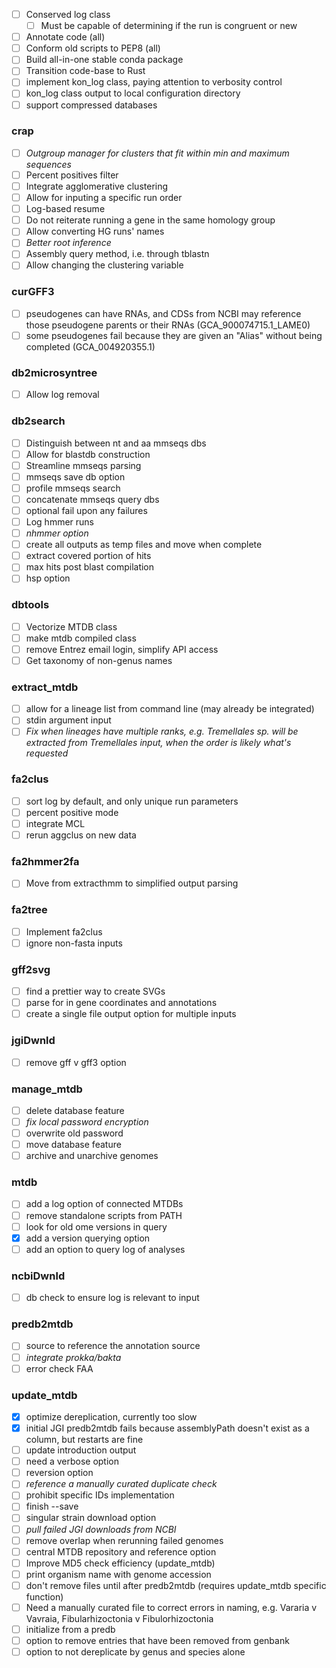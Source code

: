 - [ ] Conserved log class
    - [ ] Must be capable of determining if the run is congruent or new
- [ ] Annotate code (all)
- [ ] Conform old scripts to PEP8 (all)
- [ ] Build all-in-one stable conda package
- [ ] Transition code-base to Rust
- [ ] implement kon_log class, paying attention to verbosity control
- [ ] kon_log class output to local configuration directory
- [ ] support compressed databases

### crap
- [ ] *Outgroup manager for clusters that fit within min and maximum sequences*
- [ ] Percent positives filter
- [ ] Integrate agglomerative clustering
- [ ] Allow for inputing a specific run order
- [ ] Log-based resume
- [ ] Do not reiterate running a gene in the same homology group
- [ ] Allow converting HG runs' names
- [ ] *Better root inference*
- [ ] Assembly query method, i.e. through tblastn
- [ ] Allow changing the clustering variable

### curGFF3
- [ ] pseudogenes can have RNAs, and CDSs from NCBI may reference those
  pseudogene parents or their RNAs (GCA_900074715.1_LAME0)
- [ ] some pseudogenes fail because they are given an "Alias" without being
  completed (GCA_004920355.1)

### db2microsyntree
- [ ] Allow log removal

### db2search
- [ ] Distinguish between nt and aa mmseqs dbs
- [ ] Allow for blastdb construction
- [ ] Streamline mmseqs parsing
- [ ] mmseqs save db option
- [ ] profile mmseqs search
- [ ] concatenate mmseqs query dbs
- [ ] optional fail upon any failures
- [ ] Log hmmer runs
- [ ] *nhmmer option*
- [ ] create all outputs as temp files and move when complete
- [ ] extract covered portion of hits
- [ ] max hits post blast compilation
- [ ] hsp option

### dbtools
- [ ] Vectorize MTDB class
- [ ] make mtdb compiled class
- [ ] remove Entrez email login, simplify API access
- [ ] Get taxonomy of non-genus names

### extract_mtdb
- [ ] allow for a lineage list from command line (may already be integrated)
- [ ] stdin argument input
- [ ] *Fix when lineages have multiple ranks, e.g. Tremellales sp. will be
  extracted from Tremellales input, when the order is likely what's requested*

### fa2clus
- [ ] sort log by default, and only unique run parameters
- [ ] percent positive mode
- [ ] integrate MCL
- [ ] rerun aggclus on new data

### fa2hmmer2fa
- [ ] Move from extracthmm to simplified output parsing

### fa2tree
- [ ] Implement fa2clus
- [ ] ignore non-fasta inputs

### gff2svg
- [ ] find a prettier way to create SVGs
- [ ] parse for in gene coordinates and annotations
- [ ] create a single file output option for multiple inputs

### jgiDwnld
- [ ] remove gff v gff3 option

### manage_mtdb
- [ ] delete database feature
- [ ] *fix local password encryption*
- [ ] overwrite old password
- [ ] move database feature
- [ ] archive and unarchive genomes

### mtdb
- [ ] add a log option of connected MTDBs
- [ ] remove standalone scripts from PATH
- [ ] look for old ome versions in query
- [x] add a version querying option
- [ ] add an option to query log of analyses

### ncbiDwnld
- [ ] db check to ensure log is relevant to input

### predb2mtdb
- [ ] source to reference the annotation source
- [ ] *integrate prokka/bakta*
- [ ] error check FAA

### update_mtdb
- [x] optimize dereplication, currently too slow
- [x] initial JGI predb2mtdb fails because assemblyPath doesn't exist as a
  column, but restarts are fine
- [ ] update introduction output
- [ ] need a verbose option
- [ ] reversion option
- [ ] *reference a manually curated duplicate check*
- [ ] prohibit specific IDs implementation
- [ ] finish --save
- [ ] singular strain download option
- [ ] *pull failed JGI downloads from NCBI*
- [ ] remove overlap when rerunning failed genomes
- [ ] central MTDB repository and reference option
- [ ] Improve MD5 check efficiency (update_mtdb)
- [ ] print organism name with genome accession
- [ ] don't remove files until after predb2mtdb (requires update_mtdb specific
  function)
- [ ] Need a manually curated file to correct errors in naming, e.g. Vararia v
  Vavraia, Fibularhizoctonia v Fibulorhizoctonia
- [ ] initialize from a predb
- [ ] option to remove entries that have been removed from genbank
- [ ] option to not dereplicate by genus and species alone
